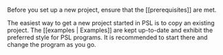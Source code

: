Before you set up a new project, ensure that the [[prerequisites]] are met.

The easiest way to get a new project started in PSL is to copy an existing project.
The [[examples | Examples]] are kept up-to-date and exhibit the preferred style for PSL programs.
It is recommended to start there and change the program as you go.